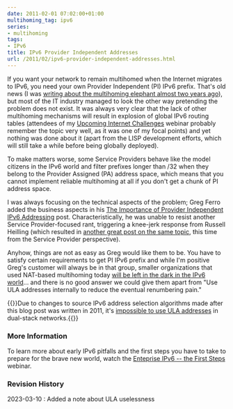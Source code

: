 ```yaml
---
date: 2011-02-01 07:02:00+01:00
multihoming_tag: ipv6
series:
- multihoming
tags:
- IPv6
title: IPv6 Provider Independent Addresses
url: /2011/02/ipv6-provider-independent-addresses.html
---
```

If you want your network to remain multihomed when the Internet migrates to IPv6, you need your own Provider Independent (PI) IPv6 prefix. That's old news (I was [writing about the multihoming elephant almost two years ago](https://blog.ipspace.net/2009/05/lack-of-ipv6-multihoming-elephant-in.html)), but most of the IT industry managed to look the other way pretending the problem does not exist. It was always very clear that the lack of other multihoming mechanisms will result in explosion of global IPv6 routing tables (attendees of my [Upcoming Internet Challenges](https://www.ipspace.net/InternetChallenges) webinar probably remember the topic very well, as it was one of my focal points) and yet nothing was done about it (apart from the LISP development efforts, which will still take a while before being globally deployed).

To make matters worse, some Service Providers behave like the model citizens in the IPv6 world and filter prefixes longer than /32 when they belong to the Provider Assigned (PA) address space, which means that you cannot implement reliable multihoming at all if you don't get a chunk of PI address space.
<!--more-->
I was always focusing on the technical aspects of the problem; Greg Ferro added the business aspects in his [The Importance of Provider Independent IPv6 Addressing](http://etherealmind.com/importance-provider-independent-ipv6-addresses/) post. Characteristically, he was unable to resist another Service Provider-focused rant, triggering a knee-jerk response from Russell Heilling (which resulted in [another great post on the same topic](http://perlmonkey.blogspot.com/2011/01/fear-and-loathing-in-ipv6.html), this time from the Service Provider perspective).

Anyhow, things are not as easy as Greg would like them to be. You have to satisfy certain requirements to get PI IPv6 prefix and while I'm positive Greg's customer will always be in that group, smaller organizations that used NAT-based multihoming today [will be left in the dark in the IPv6 world](https://blog.ipspace.net/2010/12/small-site-multihoming-in-ipv6-mission.html)... and there is no good answer we could give them apart from "Use ULA addresses internally to reduce the eventual renumbering pain."

{{<note warn>}}Due to changes to source IPv6 address selection algorithms made after this blog post was written in 2011, it's [impossible to use ULA addresses](https://blog.ipspace.net/2022/05/ipv6-ula-made-useless.html) in dual-stack networks.{{</note>}}

### More Information

To learn more about early IPv6 pitfalls and the first steps you have to take to prepare for the brave new world, watch the [Enteprise IPv6 -- the First Steps](https://www.ipspace.net/EnterpriseIPv6) webinar.

### Revision History

2023-03-10
: Added a note about ULA uselessness
